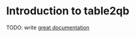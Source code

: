 # Introduction to table2qb

TODO: write [great documentation](http://jacobian.org/writing/what-to-write/)
